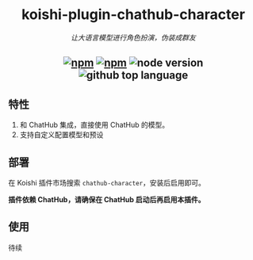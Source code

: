 <div align="center">

# koishi-plugin-chathub-character

_让大语言模型进行角色扮演，伪装成群友_

## [![npm](https://img.shields.io/npm/v/@dingyi222666/koishi-plugin-chathub-character)](https://www.npmjs.com/package/@dingyi222666/koishi-plugin-chathub-character) [![npm](https://img.shields.io/npm/dm/@dingyi222666/koishi-plugin-chathub-character)](https://www.npmjs.com/package/@dingyi222666/koishi-plugin-chathub-character) ![node version](https://img.shields.io/badge/node-%3E=18-green) ![github top language](https://img.shields.io/github/languages/top/ChatHubLab/chathub-character?logo=github)

</div>


## 特性

1. 和 ChatHub 集成，直接使用 ChatHub 的模型。
2. 支持自定义配置模型和预设


## 部署

在 Koishi 插件市场搜索 `chathub-character`，安装后启用即可。

**插件依赖 ChatHub，请确保在 ChatHub 启动后再启用本插件。**

## 使用

待续
